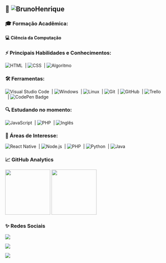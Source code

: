 ## 👔 ![BrunoHenrique](https://img.shields.io/badge/%20-EU%20SOU%20O%20BRUNO%20HENRIQUE!-ORANGE) 


### 🎓 Formação Acadêmica: 
#### 💻 Ciência da Computação

<p>

### ⚡ Principais Habilidades e Conhecimentos:

![HTML](https://img.shields.io/badge/-HTML-05122A?style=for-the-badge&logo=html5)&nbsp; | ![CSS](https://img.shields.io/badge/-CSS-05122A?style=for-the-badge&logo=CSS3&logoColor=1572B6)&nbsp; | ![Algoritmo](https://img.shields.io/badge/-Algoritmos-05122A?style=for-the-badge&logo=algoritmos)&nbsp;

### 🛠 Ferramentas:

![Visual Studio Code](https://img.shields.io/badge/-Visual%20Studio%20Code-05122A?style=for-the-badge&logo=visual-studio-code&logoColor=007ACC)&nbsp; | ![Windows](https://img.shields.io/badge/-Windows-05122A?style=for-the-badge&logo=windows)&nbsp; | ![Linux](https://img.shields.io/badge/-linux-05122a?style=for-the-badge&logo=linux)&nbsp; | ![Git](https://img.shields.io/badge/-Git-05122A?style=for-the-badge&logo=git)&nbsp; | ![GitHub](https://img.shields.io/badge/-GitHub-05122A?style=for-the-badge&logo=github)&nbsp; | ![Trello](https://img.shields.io/badge/-Trello-05122A?style=for-the-badge&logo=trello)&nbsp; | ![CodePen Badge](https://img.shields.io/badge/Codepen-05122A?style=for-the-badge&logo=codepen)
### 🔍 Estudando no momento:

![JavaScript](https://img.shields.io/badge/-JavaScript-05122A?style=for-the-badge&logo=javascript)&nbsp; | ![PHP](https://img.shields.io/badge/-PHP-05122A?style=for-the-badge&logo=PHP)&nbsp; | ![Inglês](https://img.shields.io/badge/-inglês-05122A?style=for-the-badge&logo=inglês)&nbsp;


### 🚀 Áreas de Interesse:

![React Native](https://img.shields.io/badge/-React_native-05122A?style=for-the-badge&logo=react)&nbsp; | ![Node.js](https://img.shields.io/badge/-Node.js-05122A?style=for-the-badge&logo=node.js)&nbsp; | ![PHP](https://img.shields.io/badge/-PHP-05122A?style=for-the-badge&logo=php)&nbsp; | ![Python](https://img.shields.io/badge/-Python-05122A?style=for-the-badge&logo=python)&nbsp; | ![Java](https://img.shields.io/badge/-JAVA-05122A?style=for-the-badge&logo=java)&nbsp;


### 📈 GitHub Analytics

<p align="left">
  <img height="145em" src="https://github-readme-stats-eight-theta.vercel.app/api?username=brunohenriquecontente&show_icons=true&theme=highcontrast"/>

  <img height="145em" src="https://github-readme-stats-eight-theta.vercel.app/api/top-langs/?username=brunohenriquecontente&layout=compact&langs_count=8&theme=highcontrast"/>
</p>

### ✨ Redes Sociais

<a href="https://www.linkedin.com/in/brunohenriquecontente/" target="_blank"><img src="https://img.shields.io/badge/-Bruno Henrique-0077B5?style=for-the-badge&logo=Linkedin&logoColor=white"/></a>

<a href="mailto:brunohenriquecontente@gmail.com" target="_blank"><img src="https://img.shields.io/badge/-brunohenriquecontente@gmail.com-0078D4?style=for-the-badge&logo=microsoft-outlook&logoColor=white"/></a>

<a href="https://instagram.com/brunohenriquecontente" target="_blank"><img src="https://img.shields.io/badge/-@brunohenriquecontente-C13584?style=for-the-badge&logo=Instagram&logoColor=white"/></a>

<!-- 🎯 Conhecimentos nas áreas:
[comment]: <> ( ![MYSQL](https://img.shields.io/badge/-MYSQL-05122A?style=for-the-badge&logo=MYSQL;)
[comment]: <> ( ![Python](https://img.shields.io/badge/-Python-05122A?style=for-the-badge&logo=python)
-->
